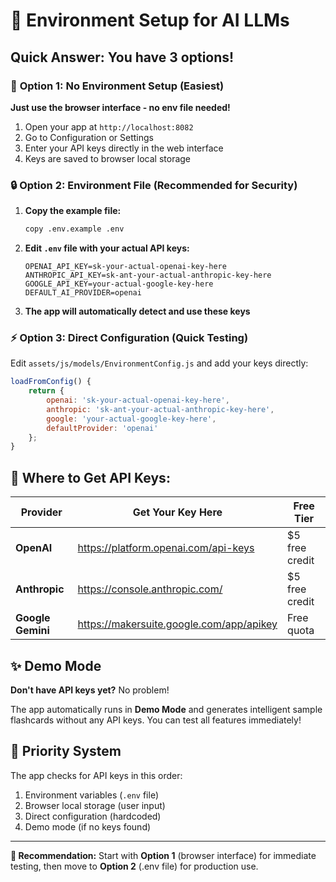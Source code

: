 # 🔧 Environment Setup for AI LLMs

## **Quick Answer: You have 3 options!**

### 🚀 **Option 1: No Environment Setup (Easiest)**
**Just use the browser interface - no env file needed!**

1. Open your app at `http://localhost:8082`
2. Go to Configuration or Settings
3. Enter your API keys directly in the web interface
4. Keys are saved to browser local storage

### 🔒 **Option 2: Environment File (Recommended for Security)**

1. **Copy the example file:**
   ```bash
   copy .env.example .env
   ```

2. **Edit `.env` file with your actual API keys:**
   ```env
   OPENAI_API_KEY=sk-your-actual-openai-key-here
   ANTHROPIC_API_KEY=sk-ant-your-actual-anthropic-key-here
   GOOGLE_API_KEY=your-actual-google-key-here
   DEFAULT_AI_PROVIDER=openai
   ```

3. **The app will automatically detect and use these keys**

### ⚡ **Option 3: Direct Configuration (Quick Testing)**

Edit `assets/js/models/EnvironmentConfig.js` and add your keys directly:

```javascript
loadFromConfig() {
    return {
        openai: 'sk-your-actual-openai-key-here',
        anthropic: 'sk-ant-your-actual-anthropic-key-here',
        google: 'your-actual-google-key-here',
        defaultProvider: 'openai'
    };
}
```

## **🔑 Where to Get API Keys:**

| Provider | Get Your Key Here | Free Tier |
|----------|-------------------|-----------|
| **OpenAI** | https://platform.openai.com/api-keys | $5 free credit |
| **Anthropic** | https://console.anthropic.com/ | $5 free credit |
| **Google Gemini** | https://makersuite.google.com/app/apikey | Free quota |

## **✨ Demo Mode**

**Don't have API keys yet?** No problem! 

The app automatically runs in **Demo Mode** and generates intelligent sample flashcards without any API keys. You can test all features immediately!

## **🔄 Priority System**

The app checks for API keys in this order:
1. Environment variables (`.env` file)
2. Browser local storage (user input)  
3. Direct configuration (hardcoded)
4. Demo mode (if no keys found)

---

**🎯 Recommendation:** Start with **Option 1** (browser interface) for immediate testing, then move to **Option 2** (.env file) for production use.
